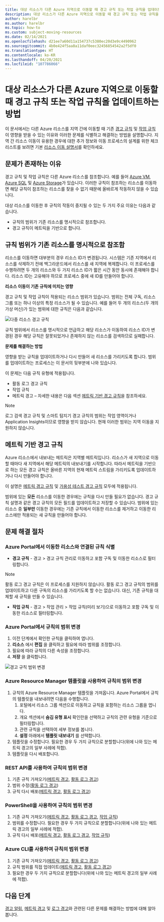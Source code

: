 ```yaml
---
title: 대상 리소스가 다른 Azure 지역으로 이동할 때 경고 규칙 또는 작업 규칙을 업데이트하는 방법
description: 대상 리소스가 다른 Azure 지역으로 이동할 때 경고 규칙 또는 작업 규칙을 업데이트하는 방법에 대한 배경 정보 및 지침
author: harelbr
ms.author: harelbr
ms.topic: how-to
ms.custom: subject-moving-resources
ms.date: 02/14/2021
ms.openlocfilehash: d21ee7a60d11a154737c5380ec20d3e9c4490962
ms.sourcegitcommit: 4b0e424f5aa8a11daf0eec32456854542a2f5df0
ms.translationtype: HT
ms.contentlocale: ko-KR
ms.lasthandoff: 04/20/2021
ms.locfileid: "107786066"
---
```

# <a name="how-to-update-alert-rules-or-action-rules-when-their-target-resource-moves-to-a-different-azure-region"></a>대상 리소스가 다른 Azure 지역으로 이동할 때 경고 규칙 또는 작업 규칙을 업데이트하는 방법

이 문서에서는 다른 Azure 리소스를 지역 간에 이동할 때 기존 [경고 규칙](./alerts-overview.md) 및 [작업 규칙](./alerts-action-rules.md)이 영향을 받을 수 있는 이유와 이러한 문제를 식별하고 해결하는 방법을 설명합니다. 지역 간 리소스 이동이 유용한 경우에 대한 추가 정보와 이동 프로세스의 설계를 위한 체크리스트를 보려면 기본 [리소스 이동 설명서](../../azure-resource-manager/management/move-resources-overview.md)를 확인하세요.

## <a name="why-the-problem-exists"></a>문제가 존재하는 이유

경고 규칙 및 작업 규칙은 다른 Azure 리소스를 참조합니다. 예를 들어 [Azure VM](../../site-recovery/azure-to-azure-tutorial-migrate.md), [Azure SQL](../../azure-sql/database/move-resources-across-regions.md) 및 [Azure Storage](../../storage/common/storage-account-move.md)가 있습니다. 이러한 규칙이 참조하는 리소스를 이동하면 해당 규칙이 참조하는 리소스를 찾을 수 없기 때문에 올바르게 작동하지 않을 수 있습니다.

대상 리소스를 이동한 후 규칙의 작동이 중지될 수 있는 두 가지 주요 이유는 다음과 같습니다.

- 규칙의 범위가 기존 리소스를 명시적으로 참조합니다.
- 경고 규칙이 메트릭을 기반으로 합니다.

## <a name="rule-scope-explicitly-refers-to-the-old-resource"></a>규칙 범위가 기존 리소스를 명시적으로 참조함

리소스를 이동하면 대부분의 경우 리소스 ID가 변경됩니다. 시스템은 기존 지역에서 리소스를 삭제하기 전에 백그라운드에서 리소스를 새 지역에 복제합니다. 이 프로세스를 수행하려면 두 개의 리소스와 두 가지 리소스 ID가 짧은 시간 동안 동시에 존재해야 합니다. 리소스 ID는 고유해야 하므로 프로세스 중에 새 ID를 만들어야 합니다. 

**리소스 이동이 기존 규칙에 미치는 영향**

경고 규칙 및 작업 규칙이 적용되는 리소스 범위가 있습니다. 범위는 전체 구독, 리소스 그룹 또는 하나 이상의 특정 리소스가 될 수 있습니다.
예를 들어 두 개의 리소스(두 개의 가상 머신)가 있는 범위에 대한 규칙은 다음과 같습니다.

![다중 리소스 경고 규칙](media/alerts-resource-move/multi-resource-alert-rule.png)

규칙 범위에서 리소스를 명시적으로 언급하고 해당 리소스가 이동하여 리소스 ID가 변경된 경우 해당 규칙은 잘못되었거나 존재하지 않는 리소스를 검색하므로 실패합니다.

**문제를 해결하는 방법**

영향을 받는 규칙을 업데이트하거나 다시 만들어 새 리소스를 가리키도록 합니다. 범위를 업데이트하는 프로세스는 이 문서의 뒷부분에 나와 있습니다.

이 문제는 다음 규칙 유형에 적용됩니다.

- 활동 로그 경고 규칙
- 작업 규칙
- 메트릭 경고 – 자세한 내용은 다음 섹션 [메트릭 기반 경고 규칙](#alert-rules-based-on-metrics)을 참조하세요.

> [!NOTE]
> 로그 검색 경고 규칙 및 스마트 탐지기 경고 규칙의 범위는 작업 영역이거나 Application Insights이므로 영향을 받지 않습니다. 현재 이러한 범위는 지역 이동을 지원하지 않습니다.

## <a name="alert-rules-based-on-metrics"></a>메트릭 기반 경고 규칙

Azure 리소스에서 내보내는 메트릭은 지역별 메트릭입니다. 리소스가 새 지역으로 이동할 때마다 새 지역에서 해당 메트릭의 내보내기를 시작합니다. 따라서 메트릭을 기반으로 하는 모든 경고 규칙은 올바른 지역의 현재 메트릭 스트림을 가리키도록 업데이트하거나 다시 만들어야 합니다.

이 설명은 [메트릭 경고 규칙](alerts-metric-overview.md) 및 [가용성 테스트 경고 규칙](../app/monitor-web-app-availability.md) 모두에 적용됩니다.

범위에 있는 **모든** 리소스를 이동한 경우에는 규칙을 다시 만들 필요가 없습니다. 경고 규칙 설명과 같은 경고 규칙의 모든 필드를 업데이트하고 저장할 수 있습니다.
범위에 있는 리소스 중 **일부만** 이동한 경우에는 기존 규칙에서 이동한 리소스를 제거하고 이동한 리소스에만 적용되는 새 규칙을 만들어야 합니다.

## <a name="procedures-to-fix-problems"></a>문제 해결 절차

### <a name="identifying-rules-associated-with-a-moved-resource-from-the-azure-portal"></a>Azure Portal에서 이동한 리소스와 연결된 규칙 식별

- **경고 규칙** - 경고 > 경고 규칙 관리로 이동하고 포함 구독 및 이동한 리소스로 필터링합니다.
> [!NOTE]
> 활동 로그 경고 규칙은 이 프로세스를 지원하지 않습니다. 활동 로그 경고 규칙의 범위를 업데이트하고 다른 구독의 리소스를 가리키도록 할 수는 없습니다. 대신, 기존 규칙을 대체할 새 규칙을 만들 수 있습니다.

- **작업 규칙** - 경고 > 작업 관리 > 작업 규칙(미리 보기)으로 이동하고 포함 구독 및 이동한 리소스로 필터링합니다.

### <a name="change-scope-of-a-rule-from-the-azure-portal"></a>Azure Portal에서 규칙의 범위 변경

1. 이전 단계에서 확인한 규칙을 클릭하여 엽니다.
2. **리소스** 에서 **편집** 을 클릭하고 필요에 따라 범위를 조정합니다.
3. 필요에 따라 규칙의 다른 속성을 조정합니다.
4. **저장** 을 클릭합니다.

![경고 규칙 범위 변경](media/alerts-resource-move/change-alert-rule-scope.png)

### <a name="change-the-scope-of-a-rule-using-azure-resource-manager-templates"></a>Azure Resource Manager 템플릿을 사용하여 규칙의 범위 변경

1. 규칙의 Azure Resource Manager 템플릿을 가져옵니다.   Azure Portal에서 규칙의 템플릿을 내보내려면 다음을 수행합니다.
   1. 포털에서 리소스 그룹 섹션으로 이동하고 규칙을 포함하는 리소스 그룹을 엽니다.
   2. 개요 섹션에서 **숨김 유형 표시** 확인란을 선택하고 규칙의 관련 유형을 기준으로 필터링합니다.
   3. 관련 규칙을 선택하여 세부 정보를 봅니다.
   4. **설정** 아래에서 **템플릿 내보내기** 를 선택합니다.
2. 템플릿을 수정합니다. 필요한 경우 두 가지 규칙으로 분할합니다(위에 나와 있는 메트릭 경고의 일부 사례에 적합).
3. 템플릿을 다시 배포합니다.

### <a name="change-scope-of-a-rule-using-rest-api"></a>REST API를 사용하여 규칙의 범위 변경

1. 기존 규칙 가져오기([메트릭 경고](/rest/api/monitor/metricalerts/get), [활동 로그 경고](/rest/api/monitor/activitylogalerts/get))
2. 범위 수정([활동 로그 경고](/rest/api/monitor/activitylogalerts/update))
3. 규칙 다시 배포([메트릭 경고](/rest/api/monitor/metricalerts/createorupdate), [활동 로그 경고](/rest/api/monitor/activitylogalerts/createorupdate))

### <a name="change-scope-of-a-rule-using-powershell"></a>PowerShell을 사용하여 규칙의 범위 변경

1. 기존 규칙 가져오기([메트릭 경고](/powershell/module/az.monitor/get-azmetricalertrulev2), [활동 로그 경고](/powershell/module/az.monitor/get-azactivitylogalert), [작업 규칙](/powershell/module/az.alertsmanagement/get-azactionrule))
2. 범위를 수정합니다. 필요한 경우 두 가지 규칙으로 분할합니다(위에 나와 있는 메트릭 경고의 일부 사례에 적합).
3. 규칙 다시 배포([메트릭 경고](/powershell/module/az.monitor/add-azmetricalertrulev2), [활동 로그 경고](/powershell/module/az.monitor/enable-azactivitylogalert), [작업 규칙](/powershell/module/az.alertsmanagement/set-azactionrule))

### <a name="change-the-scope-of-a-rule-using-azure-cli"></a>Azure CLI를 사용하여 규칙의 범위 변경

1.  기존 규칙 가져오기([메트릭 경고](/cli/azure/monitor/metrics/alert#az_monitor_metrics_alert_show), [활동 로그 경고](/cli/azure/monitor/activity-log/alert#az_monitor_activity_log-alert_list))
2.  규칙 범위를 직접 업데이트([메트릭 경고](/cli/azure/monitor/metrics/alert#az_monitor_metrics_alert_update), [활동 로그 경고](/cli/azure/monitor/activity-log/alert/scope))
3.  필요한 경우 두 가지 규칙으로 분할합니다(위에 나와 있는 메트릭 경고의 일부 사례에 적합).

## <a name="next-steps"></a>다음 단계

[경고 알림](alerts-troubleshoot.md), [메트릭 경고](alerts-troubleshoot-metric.md) 및 [로그 경고](alerts-troubleshoot-log.md)와 관련된 다른 문제를 해결하는 방법에 대해 알아봅니다.